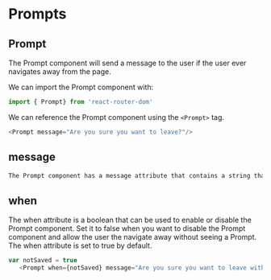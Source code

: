 Prompts
=======
Prompt
------
The Prompt component will send a message to the user if the user ever navigates away from the page.

We can import the Prompt component with:
```javascript
import { Prompt} from 'react-router-dom'
```

We can reference the Prompt component using the ```<Prompt>``` tag.
```javascript
<Prompt message="Are you sure you want to leave?"/>
```

message
-------
```javascript
The Prompt component has a message attribute that contains a string that will be displayed to the user when they are attempting to navigate away from the page.
```

when
----
The when attribute is a boolean that can be used to enable or disable the Prompt component. Set it to false when you want to disable the Prompt component and allow the user the navigate away without seeing a Prompt. The when attribute is set to true by default.
```javascript
var notSaved = true
   <Prompt when={notSaved} message="Are you sure you want to leave without saving?"/>
```

